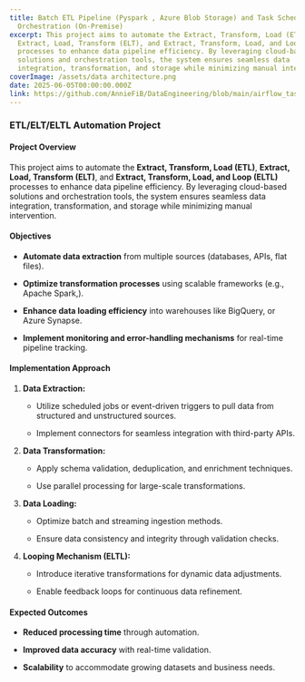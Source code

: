 ```yaml
---
title: Batch ETL Pipeline (Pyspark , Azure Blob Storage) and Task Scheduler
  Orchestration (On-Premise)
excerpt: This project aims to automate the Extract, Transform, Load (ETL),
  Extract, Load, Transform (ELT), and Extract, Transform, Load, and Loop (ELTL)
  processes to enhance data pipeline efficiency. By leveraging cloud-based
  solutions and orchestration tools, the system ensures seamless data
  integration, transformation, and storage while minimizing manual intervention.
coverImage: /assets/data architecture.png
date: 2025-06-05T00:00:00.000Z
link: https://github.com/AnnieFiB/DataEngineering/blob/main/airflow_taskScheduler/azure_etl_pipeline.py
---
```

### **ETL/ELT/ELTL Automation Project**

#### **Project Overview**

This project aims to automate the **Extract, Transform, Load (ETL)**, **Extract, Load, Transform (ELT)**, and **Extract, Transform, Load, and Loop (ELTL)** processes to enhance data pipeline efficiency. By leveraging cloud-based solutions and orchestration tools, the system ensures seamless data integration, transformation, and storage while minimizing manual intervention.

#### **Objectives**

*   **Automate data extraction** from multiple sources (databases, APIs, flat files).
    
*   **Optimize transformation processes** using scalable frameworks (e.g., Apache Spark,).
    
*   **Enhance data loading efficiency** into warehouses like BigQuery, or Azure Synapse.
    
*   **Implement monitoring and error-handling mechanisms** for real-time pipeline tracking.
    

#### **Implementation Approach**

1.  **Data Extraction:**
    
    *   Utilize scheduled jobs or event-driven triggers to pull data from structured and unstructured sources.
        
    *   Implement connectors for seamless integration with third-party APIs.
        
2.  **Data Transformation:**
    
    *   Apply schema validation, deduplication, and enrichment techniques.
        
    *   Use parallel processing for large-scale transformations.
        
3.  **Data Loading:**
    
    *   Optimize batch and streaming ingestion methods.
        
    *   Ensure data consistency and integrity through validation checks.
        
4.  **Looping Mechanism (ELTL):**
    
    *   Introduce iterative transformations for dynamic data adjustments.
        
    *   Enable feedback loops for continuous data refinement.
        

#### **Expected Outcomes**

*   **Reduced processing time** through automation.
    
*   **Improved data accuracy** with real-time validation.
    
*   **Scalability** to accommodate growing datasets and business needs.